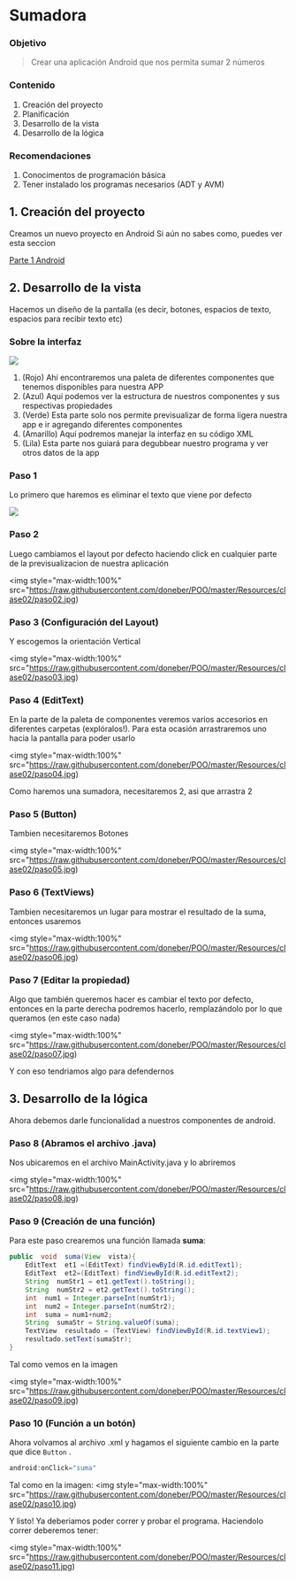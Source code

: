 # Sumadora

### Objetivo
> Crear una aplicación Android que nos permita sumar 2 números

### Contenido
1. Creación del proyecto
2. Planificación
3. Desarrollo de la vista
4. Desarrollo de la lógica

### Recomendaciones
1. Conocimentos de programación básica
2. Tener instalado los programas necesarios (ADT y AVM)


## 1. Creación del proyecto
Creamos un nuevo proyecto en Android
Si aún no sabes como, puedes ver esta seccion

[Parte 1 Android](https://enfocate.tech/android/and01)

## 2. Desarrollo de la vista
Hacemos un diseño de la pantalla (es decir, botones, espacios de texto, espacios para recibir texto etc)


### Sobre la interfaz


<img style="max-width:100%" src="https://github.com/doneber/POO/blob/master/Resources/clase02/estructura01.jpg?raw=true" />


1. (Rojo) Ahí encontraremos una paleta de diferentes componentes que tenemos disponibles para nuestra APP
2. (Azul) Aquí podemos ver la estructura de nuestros componentes y sus respectivas propiedades
3. (Verde) Esta parte solo nos permite previsualizar de forma ligera nuestra app e ir agregando diferentes componentes
4. (Amarillo) Aquí podremos manejar la interfaz en su código XML
5. (Lila) Esta parte nos guiará para degubbear nuestro programa y ver otros datos de la app


### Paso 1

Lo primero que haremos es eliminar el texto que viene por defecto



<img style="max-width:100%" src="https://github.com/doneber/POO/blob/master/Resources/clase02/paso01.jpg?raw=true" />



### Paso 2


Luego cambiamos el layout por defecto haciendo click en cualquier parte de la previsualizacion de nuestra aplicación


<img style="max-width:100%" src="https://raw.githubusercontent.com/doneber/POO/master/Resources/clase02/paso02.jpg)


### Paso 3 (Configuración del Layout)


Y escogemos la orientación Vertical


<img style="max-width:100%" src="https://raw.githubusercontent.com/doneber/POO/master/Resources/clase02/paso03.jpg)


### Paso 4 (EditText)


En la parte de la paleta de componentes veremos varios accesorios en diferentes carpetas (explóralos!). Para esta ocasión arrastraremos uno hacia la pantalla para poder usarlo


<img style="max-width:100%" src="https://raw.githubusercontent.com/doneber/POO/master/Resources/clase02/paso04.jpg)


Como haremos una sumadora, necesitaremos 2, asi que arrastra 2

### Paso 5 (Button)

Tambien necesitaremos Botones


<img style="max-width:100%" src="https://raw.githubusercontent.com/doneber/POO/master/Resources/clase02/paso05.jpg)


### Paso 6 (TextViews)


Tambien necesitaremos un lugar para mostrar el resultado de la suma, entonces usaremos 


<img style="max-width:100%" src="https://raw.githubusercontent.com/doneber/POO/master/Resources/clase02/paso06.jpg)



### Paso 7 (Editar la propiedad)


Algo que también queremos hacer es cambiar el texto por defecto, entonces en la parte derecha podremos hacerlo, remplazándolo por lo que queramos (en este caso nada)


<img style="max-width:100%" src="https://raw.githubusercontent.com/doneber/POO/master/Resources/clase02/paso07.jpg)



Y con eso tendriamos algo para defendernos
## 3. Desarrollo de la lógica
Ahora debemos darle funcionalidad a nuestros componentes de android.
### Paso 8 (Abramos el archivo .java)
Nos ubicaremos en el archivo MainActivity.java y lo abriremos


<img style="max-width:100%" src="https://raw.githubusercontent.com/doneber/POO/master/Resources/clase02/paso08.jpg)


### Paso 9 (Creación de una función)


Para este paso crearemos una función llamada **suma**:
```java
public  void  suma(View  vista){
    EditText  et1 =(EditText) findViewById(R.id.editText1);
    EditText  et2=(EditText) findViewById(R.id.editText2);
    String  numStr1 = et1.getText().toString();
    String  numStr2 = et2.getText().toString();
    int  num1 = Integer.parseInt(numStr1);
    int  num2 = Integer.parseInt(numStr2);
    int  suma = num1+num2;
    String  sumaStr = String.valueOf(suma);
    TextView  resultado = (TextView) findViewById(R.id.textView1);
    resultado.setText(sumaStr);
}
```


Tal como vemos en la imagen


<img style="max-width:100%" src="https://raw.githubusercontent.com/doneber/POO/master/Resources/clase02/paso09.jpg)


### Paso 10 (Función a un botón)


Ahora volvamos al archivo .xml y hagamos el siguiente cambio en la parte que dice `Button` .

```java
android:onClick="suma"
```


Tal como en la imagen:
<img style="max-width:100%" src="https://raw.githubusercontent.com/doneber/POO/master/Resources/clase02/paso10.jpg)



Y listo!
Ya deberiamos poder correr y probar el programa.
Haciendolo correr deberemos tener:


<img style="max-width:100%" src="https://raw.githubusercontent.com/doneber/POO/master/Resources/clase02/paso11.jpg)